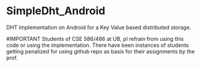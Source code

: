 # SimpleDht_Android
DHT Implementation on Android for a Key Value based distributed storage.

#IMPORTANT
Students of CSE 586/486 at UB, pl refrain from using this code or using the implementation. There have been instances of
students getting penalized for using github repo as basis for their assignments by the prof. 
